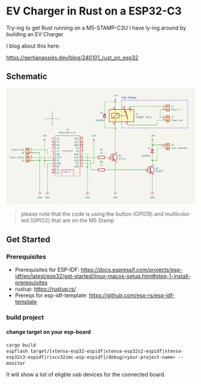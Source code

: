 # EV Charger in Rust on a ESP32-C3

Try-ing to get Rust running on a M5-STAMP-C3U I have ly-ing around by building an EV Charger

I blog about this here:

https://gertjanassies.dev/blog/240101_rust_on_esp32

## Schematic

![Schematic](images/schematic.png?raw=true "Schematic")

> please note that the code is using the button (GPIO9) and multicolor led (GPIO2) that are on the M5 Stamp

## Get Started

### Prerequisites

 - Prerequisites for ESP-IDF: https://docs.espressif.com/projects/esp-idf/en/latest/esp32/get-started/linux-macos-setup.html#step-1-install-prerequisites
 - rustup: https://rustup.rs/
 - Prereqs for esp-idf-template: https://github.com/esp-rs/esp-idf-template

### build project

#### change target on your esp-board

```
cargo build
espflash target/[xtensa-esp32-espidf|xtensa-esp32s2-espidf|xtensa-esp32s3-espidf|riscv32imc-esp-espidf]/debug/<your-project-name> --monitor
```

It will show a list of eligble usb devices for the connected board.

